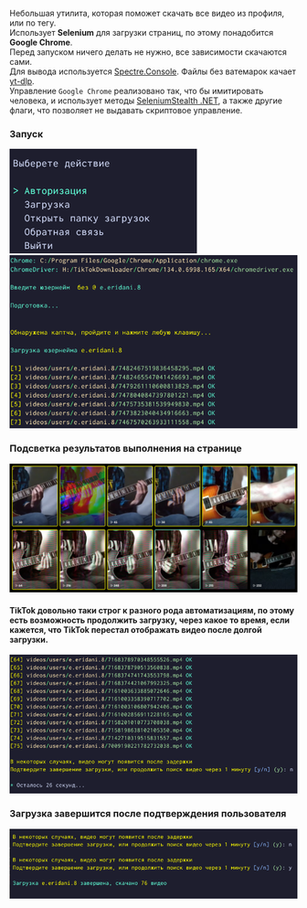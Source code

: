 ﻿Небольшая утилита, которая поможет скачать все видео из профиля, или по тегу.  
Использует **Selenium** для загрузки страниц, по этому понадобится **Google Chrome**.  
Перед запуском ничего делать не нужно, все зависимости скачаются сами.  
Для вывода используется [Spectre.Console](https://github.com/spectreconsole/spectre.console). Файлы без ватемарок качает [yt-dlp](https://github.com/yt-dlp/yt-dlp).  
Управление `Google Chrome` реализовано так, что бы имитировать человека, и использует методы [SeleniumStealth .NET](https://github.com/LibardiFelipe/SeleniumStealth.NET), а также другие флаги, что позволяет не выдавать скриптовое управление.  

### Запуск
![1.png](Images/1.png)  
![0.png](Images/0.png)

### Подсветка результатов выполнения на странице

![0.png](Images/2.png)

#### TikTok довольно таки строг к разного рода автоматизациям, по этому есть возможность продолжить загрузку, через какое то время, если кажется, что TikTok перестал отображать видео после долгой загрузки.

![0.png](Images/3.png)

### Загрузка завершится после подтверждения пользователя

![0.png](Images/4.png)
